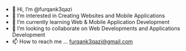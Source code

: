 - 👋 Hi, I’m @furqank3qazi
- 👀 I’m interested in Creating Websites and Mobile Applications
- 🌱 I’m currently learning Web & Mobile Application Development
- 💞️ I’m looking to collaborate on Web Developments and Applications Development
- 📫 How to reach me ... furqank3qazi@gmail.com

<!---
furqank3qazi/furqank3qazi is a ✨ special ✨ repository because its `README.md` (this file) appears on your GitHub profile.
You can click the Preview link to take a look at your changes.
--->
